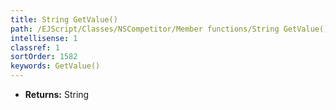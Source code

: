 ```yaml
---
title: String GetValue()
path: /EJScript/Classes/NSCompetitor/Member functions/String GetValue()
intellisense: 1
classref: 1
sortOrder: 1582
keywords: GetValue()
---
```



* **Returns:** String


